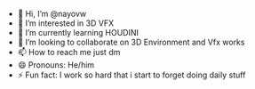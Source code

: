 - 👋 Hi, I’m @nayovw
- 👀 I’m interested in 3D VFX
- 🌱 I’m currently learning HOUDINI
- 💞️ I’m looking to collaborate on 3D Environment and Vfx works
- 📫 How to reach me just dm
- 😄 Pronouns: He/him
- ⚡ Fun fact: I work so hard that i start to forget doing daily stuff

<!---
nayovw/nayovw is a ✨ special ✨ repository because its `README.md` (this file) appears on your GitHub profile.
You can click the Preview link to take a look at your changes.
--->
